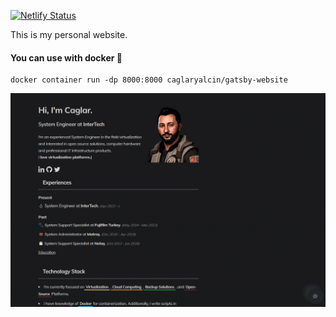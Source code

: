 [![Netlify Status](https://api.netlify.com/api/v1/badges/849b7b6e-6759-42cf-8d4c-26ad3cd9167c/deploy-status)](https://app.netlify.com/sites/caglar/deploys)

This is my personal website.

#### You can use with docker :whale:

```
docker container run -dp 8000:8000 caglaryalcin/gatsby-website
```

![Alt Text](https://github.com/caglaryalcin/caglaryalcin/blob/main/personal.gif)
